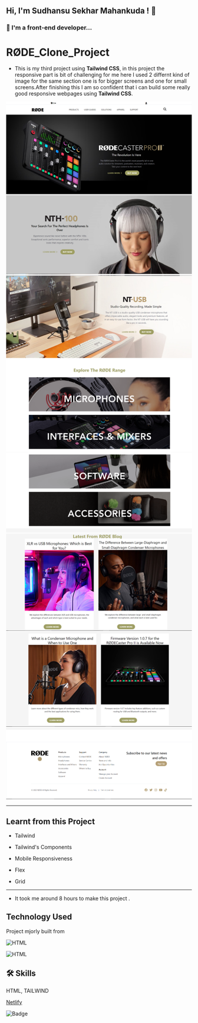 ## Hi, I'm Sudhansu Sekhar Mahankuda ! 👋


### 🚀 I'm a front-end developer...



# RØDE_Clone_Project

- This is my third project using **Tailwind CSS**, in this project the responsive part is bit of challenging for me here I used 2 differnt kind of image for the same section one is for bigger screens and one for small screens.After finishing this I am so confident that i can build some really good responsive webpages using  **Tailwind CSS**.


![Screenshot](./Screenshots/Screenshot%20(1).png "Template Screenshot")
![Screenshot](./Screenshots/Screenshot%20(2).png "Template Screenshot")
![Screenshot](./Screenshots/Screenshot%20(3).png "Template Screenshot")
![Screenshot](./Screenshots/Screenshot%20(4).png "Template Screenshot")
![Screenshot](./Screenshots/Screenshot%20(5).png "Template Screenshot")
![Screenshot](./Screenshots/Screenshot%20(6).png "Template Screenshot")
![Screenshot](./Screenshots/Screenshot%20(7).png "Template Screenshot")
![Screenshot](./Screenshots/Screenshot%20(8).png "Template Screenshot")


---

## Learnt from this Project

- Tailwind

- Tailwind's Components

- Mobile Responsiveness

- Flex

- Grid

---


- It took me around 8 hours to make this project .

## Technology Used

Project mjorly built from

![HTML](https://img.shields.io/badge/FirstTech-HTML-orange)

![HTML](https://img.shields.io/badge/SecondTech-TAILWIND-blue)

## 🛠 Skills
HTML, TAILWIND


[Netlify](https://sud-rode-clone.netlify.app/)

![Badge](https://img.shields.io/badge/Netlify-Link-green)
